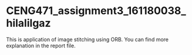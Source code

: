 # CENG471_assignment3_161180038_hilalilgaz
 This is application of image stitching using ORB. You can find more explanation in the report file.
